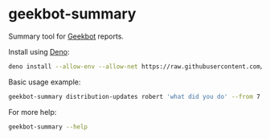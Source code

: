 # geekbot-summary

Summary tool for [Geekbot](https://geekbot.com/) reports.

Install using [Deno](https://deno.land/):

```sh
deno install --allow-env --allow-net https://raw.githubusercontent.com/bobheadxi/geekbot-summary/master/geekbot-summary.ts
```

Basic usage example:

```sh
geekbot-summary distribution-updates robert 'what did you do' --from 7
```

For more help:

```sh
geekbot-summary --help
```
